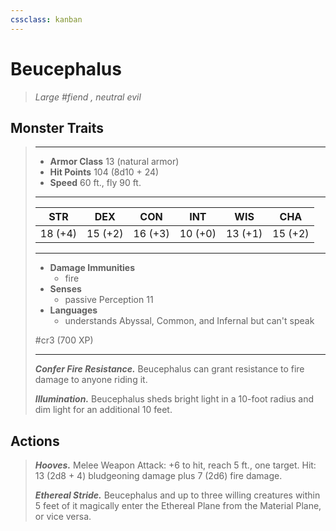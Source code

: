 ```yaml
---
cssclass: kanban
---
```


# Beucephalus
>*Large #fiend , neutral evil*
## Monster Traits
>___
>- **Armor Class** 13 (natural armor)
>- **Hit Points** 104 (8d10 + 24)
>- **Speed** 60 ft., fly 90 ft.
>___
>|STR|DEX|CON|INT|WIS|CHA|
>|:---:|:---:|:---:|:---:|:---:|:---:|
>|18 (+4)|15 (+2)|16 (+3)|10 (+0)|13 (+1)|15 (+2)|
>___
>- **Damage Immunities**
>	 - fire
>- **Senses**
>	 - passive Perception 11
>- **Languages**
>	 - understands Abyssal, Common, and Infernal but can't speak 
>
> #cr3 (700 XP)
>___
>***Confer Fire Resistance.*** Beucephalus can grant resistance to fire damage to anyone riding it.  
>
>***Illumination.*** Beucephalus sheds bright light in a 10-foot radius and dim light for an additional 10 feet.  
>
## Actions
>***Hooves.*** Melee Weapon Attack: +6 to hit, reach 5 ft., one target. Hit: 13 (2d8 + 4) bludgeoning damage plus 7 (2d6) fire damage.  
>
>***Ethereal Stride.*** Beucephalus and up to three willing creatures within 5 feet of it magically enter the Ethereal Plane from the Material Plane, or vice versa.